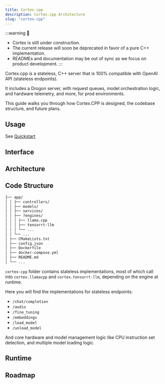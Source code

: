 ```yaml
---
title: Cortex.cpp
description: Cortex.cpp Architecture
slug: "cortex-cpp"
---
```


:::warning
🚧
- Cortex is still under construction.
- The current release will soon be deprecated in favor of a pure C++ implementation.
- READMEs and documentation may be out of sync as we focus on product development.
:::

Cortex.cpp is a stateless, C++ server that is 100% compatible with OpenAI API (stateless endpoints).

It includes a Drogon server, with request queues, model orchestration logic, and hardware telemetry, and more, for prod environments.

This guide walks you through how Cortex.CPP is designed, the codebase structure, and future plans.

## Usage

See [Quickstart](/docs/quickstart)

## Interface

## Architecture

## Code Structure

```md
├── app/
│ │ ├── controllers/
│ │ ├── models/
│ │ ├── services/
│ │ ├── ?engines/
│ │ │ ├── llama.cpp
│ │ │ ├── tensorrt-llm
│ │ │ └── ...
│ │ └── ...
│ ├── CMakeLists.txt
│ ├── config.json
│ ├── Dockerfile
│ ├── docker-compose.yml
│ ├── README.md
│ └── ...
```

`cortex-cpp` folder contains stateless implementations, most of which call into `cortex.llamacpp` and `cortex.tensorrt-llm`, depending on the engine at runtime.

Here you will find the implementations for stateless endpoints:

- `/chat/completion`
- `/audio`
- `/fine_tuning`
- `/embeddings`
- `/load_model`
- `/unload_model`

And core hardware and model management logic like CPU instruction set detection, and multiple model loading logic.

## Runtime

## Roadmap
